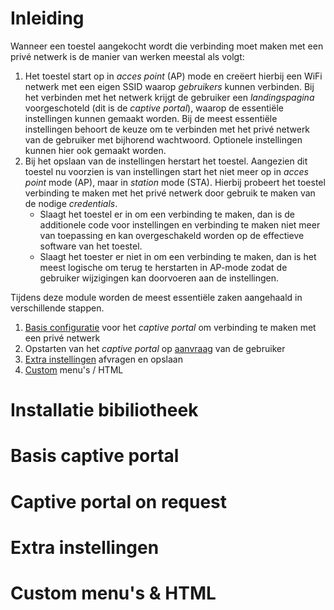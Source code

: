 # Inleiding

Wanneer een toestel aangekocht wordt die verbinding moet maken met een privé netwerk is de manier van werken meestal als volgt:
1. Het  toestel start op in *acces point* (AP) mode en creëert hierbij een WiFi netwerk met een eigen SSID waarop *gebruikers* kunnen verbinden. Bij het verbinden met het netwerk krijgt de gebruiker een *landingspagina* voorgeschoteld (dit is de *captive portal*), waarop de essentiële instellingen kunnen gemaakt worden. Bij de meest essentiële instellingen behoort de keuze om te verbinden met het privé netwerk van de gebruiker met bijhorend wachtwoord. Optionele instellingen kunnen hier ook gemaakt worden.
2. Bij het opslaan van de instellingen herstart het toestel. Aangezien dit toestel nu voorzien is van instellingen start het niet meer op in *acces point* mode (AP), maar in *station* mode (STA). Hierbij probeert het toestel verbinding te maken met het privé netwerk door gebruik te maken van de nodige *credentials*.
	* Slaagt het  toestel er in om een verbinding te maken, dan is de additionele code voor instellingen en verbinding te maken niet meer van toepassing en kan overgeschakeld worden op de effectieve software van het toestel.
	* Slaagt het toester er niet in om een verbinding te maken, dan is het meest logische om terug te herstarten in AP-mode zodat de gebruiker wijzigingen kan doorvoeren aan de instellingen.
	
Tijdens deze module worden de meest essentiële zaken aangehaald in verschillende stappen.
1. [Basis configuratie](#basis-captive-portal) voor het *captive portal* om verbinding te maken met een privé netwerk
2. Opstarten van het *captive portal* op [aanvraag](#captive-portal-on-request) van de gebruiker
3. [Extra instellingen](#extra-instellingen) afvragen en opslaan
4. [Custom](#custom-menus--html) menu's / HTML

# Installatie bibiliotheek

# Basis captive portal
# Captive portal on request
# Extra instellingen
# Custom menu's & HTML 
